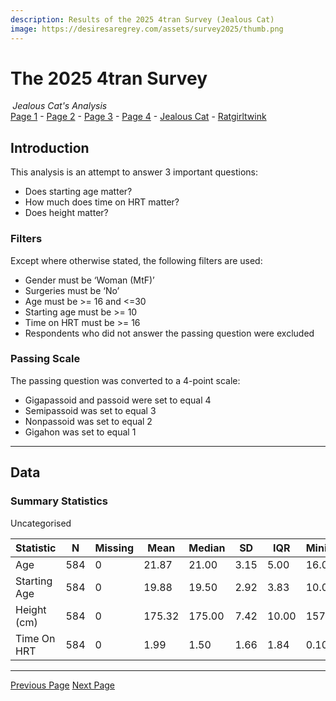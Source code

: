 ```yaml
---
description: Results of the 2025 4tran Survey (Jealous Cat)
image: https://desiresaregrey.com/assets/survey2025/thumb.png
---
```


# The 2025 4tran Survey
<h6 style="margin: 0 0.2rem">Jealous Cat's Analysis</h6>

<div class="nav-links">
  <a href="/4transurvey2025/">Page 1</a> - 
  <a href="/4transurvey2025/2">Page 2</a> - 
  <a href="/4transurvey2025/3">Page 3</a> - 
  <a href="/4transurvey2025/4">Page 4</a> - 
  <!--<a href="/4transurvey2025/amekyras">Amekyras</a> -  -->
  <a href="/4transurvey2025/jealouscat" class="active">Jealous Cat</a> - 
  <a href="/4transurvey2025/ratgirltwink">Ratgirltwink</a>
</div>

## Introduction

This analysis is an attempt to answer 3 important questions:

- Does starting age matter?
- How much does time on HRT matter?
- Does height matter?

### Filters

Except where otherwise stated, the following filters are used:

- Gender must be ‘Woman (MtF)’
- Surgeries must be ‘No’
- Age must be >= 16 and <=30
- Starting age must be >= 10
- Time on HRT must be >= 16
- Respondents who did not answer the passing question were excluded

### Passing Scale

The passing question was converted to a 4-point scale:

- Gigapassoid and passoid were set to equal 4
- Semipassoid was set to equal 3
- Nonpassoid was set to equal 2
- Gigahon was set to equal 1

___

## Data

### Summary Statistics

Uncategorised

| Statistic   | N   | Missing | Mean  | Median | SD  | IQR  | Minimum | Maximum |
|-------------|-----|---------|-------|--------|-----|------|---------|---------|
|Age          |584  |0        |21.87  |21.00   |3.15 |5.00  |16.000   |30.0     |
|Starting Age |584  |0        |19.88  |19.50   |2.92 |3.83  |10.000   |29.4     |
|Height (cm)  |584  |0        |175.32 |175.00  |7.42 |10.00 |157.000  |201.0    |
|Time On HRT  |584  |0        |1.99   |1.50    |1.66 |1.84  |0.100    |12.1     |

___

<div class="button-container">
  <!--<a class="big-button" href="../amekyras">Previous Page</a>-->
  <a class="big-button" href="../4">Previous Page</a>
  <a class="big-button" href="../ratgirltwink">Next Page</a>
</div>